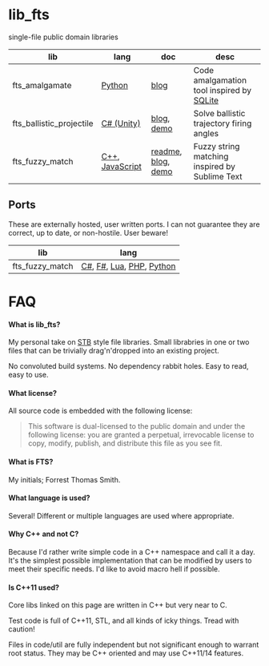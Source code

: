 lib_fts
===

single-file public domain libraries

lib | lang | doc | desc
---- | --- | --- | ---
fts_amalgamate | [Python](https://github.com/forrestthewoods/lib_fts/blob/master/code/fts_amalgamate.py) | [blog](https://blog.forrestthewoods.com/improving-open-source-with-amalgamation-cf293592c5f4#.o4h222fzl) | Code amalgamation tool inspired by [SQLite](https://www.sqlite.org/amalgamation.html)
fts_ballistic_projectile | [C# (Unity)](https://github.com/forrestthewoods/lib_fts/blob/master/code/fts_ballistic_trajectory.cs) | [blog](https://blog.forrestthewoods.com/solving-ballistic-trajectories-b0165523348c#.krla7uaz8), [demo](https://s3.amazonaws.com/forrestthewoods.binaries/fts_ballistic_trajectory/index.html) | Solve ballistic trajectory firing angles
fts_fuzzy_match | [C++](https://github.com/forrestthewoods/lib_fts/blob/master/code/fts_fuzzy_match.h), [JavaScript](https://github.com/forrestthewoods/lib_fts/blob/master/code/fts_fuzzy_match.js) | [readme](https://github.com/forrestthewoods/lib_fts/blob/master/docs/fuzzy_match.md), [blog](https://blog.forrestthewoods.com/reverse-engineering-sublime-text-s-fuzzy-match-4cffeed33fdb#.m9cmfqknc), [demo](https://s3-us-west-2.amazonaws.com/forrestthewoods.staticweb/lib_fts/tests/fuzzy_match/fts_fuzzy_match_test.html) | Fuzzy string matching inspired by Sublime Text

## Ports

These are externally hosted, user written ports. I can not guarantee they are correct, up to date, or non-hostile. User beware!

lib | lang
---| ---
fts_fuzzy_match | [C#](https://gist.github.com/CDillinger/2aa02128f840bdca90340ce08ee71bc2), [F#](https://github.com/xavierzwirtz/lib_fts/blob/939fc8730334a97156ca1e0791ae11250154a1f4/code/fts_fuzzy_match.fsx), [Lua](https://gist.github.com/blake-mealey/f7752f95aed71fe23428abb0ffba2c96), [PHP](https://github.com/detectiveYarmas/lib_fts/blob/master/code/fts_fuzzy_match.php), [Python](https://gist.github.com/menzenski/f0f846a254d269bd567e2160485f4b89)


FAQ
===

#### What is lib_fts?
My personal take on [STB](https://github.com/nothings/stb) style file libraries. Small librabries in one or two files that can be trivially drag'n'dropped into an existing project.

No convoluted build systems. No dependency rabbit holes. Easy to read, easy to use.

#### What license?
All source code is embedded with the following license:

> This software is dual-licensed to the public domain and under the following license: you are granted a perpetual, irrevocable license to copy, modify, publish, and distribute this file as you see fit.

#### What is FTS?
My initials; Forrest Thomas Smith.

#### What language is used?
Several! Different or multiple languages are used where appropriate.

#### Why C++ and not C?
Because I'd rather write simple code in a C++ namespace and call it a day. It's the simplest possible implementation that can be modified by users to meet their specific needs. I'd like to avoid macro hell if possible.

#### Is C++11 used?
Core libs linked on this page are written in C++ but very near to C. 

Test code is full of C++11, STL, and all kinds of icky things. Tread with caution!

Files in code/util are fully independent but not significant enough to warrant root status. They may be C++ oriented and may use C++11/14 features.

